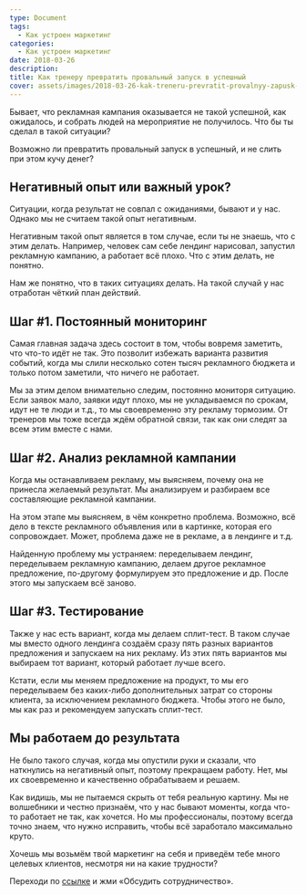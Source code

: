 ```yaml
---
type: Document
tags:
  - Как устроен маркетинг
categories:
  - Как устроен маркетинг
date: 2018-03-26
description: 
title: Как тренеру превратить провальный запуск в успешный
cover: assets/images/2018-03-26-kak-treneru-prevratit-provalnyy-zapusk-v-uspeshnyy.jpg
---
```

Бывает, что рекламная кампания оказывается не такой успешной, как ожидалось, и собрать людей на мероприятие не получилось. Что бы ты сделал в такой ситуации?

Возможно ли превратить провальный запуск в успешный, и не слить при этом кучу денег?

## Негативный опыт или важный урок?

Ситуации, когда результат не совпал с ожиданиями, бывают и у нас. Однако мы не считаем такой опыт негативным.

Негативным такой опыт является в том случае, если ты не знаешь, что с этим делать. Например, человек сам себе лендинг нарисовал, запустил рекламную кампанию, а работает всё плохо. Что с этим делать, не понятно.

Нам же понятно, что в таких ситуациях делать. На такой случай у нас отработан чёткий план действий.

## Шаг #1. Постоянный мониторинг

Самая главная задача здесь состоит в том, чтобы вовремя заметить, что что-то идёт не так. Это позволит избежать варианта развития событий, когда мы слили несколько сотен тысяч рекламного бюджета и только потом заметили, что ничего не работает.

Мы за этим делом внимательно следим, постоянно мониторя ситуацию. Если заявок мало, заявки идут плохо, мы не укладываемся по срокам, идут не те люди и т.д., то мы своевременно эту рекламу тормозим. От тренеров мы тоже всегда ждём обратной связи, так как они следят за всем этим вместе с нами.

## Шаг #2. Анализ рекламной кампании

Когда мы останавливаем рекламу, мы выясняем, почему она не принесла желаемый результат. Мы анализируем и разбираем все составляющие рекламной кампании.

На этом этапе мы выясняем, в чём конкретно проблема. Возможно, всё дело в тексте рекламного объявления или в картинке, которая его сопровождает. Может, проблема даже не в рекламе, а в лендинге и т.д.

Найденную проблему мы устраняем: переделываем лендинг, переделываем рекламную кампанию, делаем другое рекламное предложение, по-другому формулируем это предложение и др. После этого мы запускаем всё заново.

## Шаг #3. Тестирование

Также у нас есть вариант, когда мы делаем сплит-тест. В таком случае мы вместо одного лендинга создаём сразу пять разных вариантов предложения и запускаем на них рекламу. Из этих пять вариантов мы выбираем тот вариант, который работает лучше всего.

Кстати, если мы меняем предложение на продукт, то мы его переделываем без каких-либо дополнительных затрат со стороны клиента, за исключением рекламного бюджета. Чтобы этого не было, мы как раз и рекомендуем запускать сплит-тест.

## Мы работаем до результата

Не было такого случая, когда мы опустили руки и сказали, что наткнулись на негативный опыт, поэтому прекращаем работу. Нет, мы их своевременно и качественно обрабатываем и решаем.

Как видишь, мы не пытаемся скрыть от тебя реальную картину. Мы не волшебники и честно признаём, что у нас бывают моменты, когда что-то работает не так, как хочется. Но мы профессионалы, поэтому всегда точно знаем, что нужно исправить, чтобы всё заработало максимально круто.

Хочешь мы возьмём твой маркетинг на себя и приведём тебе много целевых клиентов, несмотря ни на какие трудности?

Переходи по [ссылке](http://icoach.io/?utm_source=base-article&utm_medium=2018-03-26) и жми «Обсудить сотрудничество».
